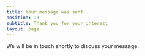 ```yaml
---
title: Your message was sent
position: 13
subtitle: Thank you for your interest
layout: page
---
```


We will be in touch shortly to discuss your message.
